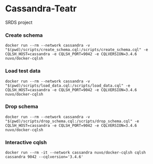 # Cassandra-Teatr
SRDS project

### Create schema
`
docker run --rm --network cassandra -v "$(pwd)/scripts/create_schema.cql:/scripts/create_schema.cql" -e CQLSH_HOST=cassandra -e CQLSH_PORT=9042 -e CQLVERSION=3.4.6 nuvo/docker-cqlsh
`
### Load test data
`
docker run --rm --network cassandra -v "$(pwd)/scripts/load_data.cql:/scripts/load_data.cql" -e CQLSH_HOST=cassandra -e CQLSH_PORT=9042 -e CQLVERSION=3.4.6 nuvo/docker-cqlsh
`
### Drop schema
`
docker run --rm --network cassandra -v "$(pwd)/scripts/drop_schema.cql:/scripts/drop_schema.cql" -e CQLSH_HOST=cassandra -e CQLSH_PORT=9042 -e CQLVERSION=3.4.6 nuvo/docker-cqlsh
`
### Interactive cqlsh
`
docker run --rm -it --network cassandra nuvo/docker-cqlsh cqlsh cassandra 9042 --cqlversion='3.4.6'
`